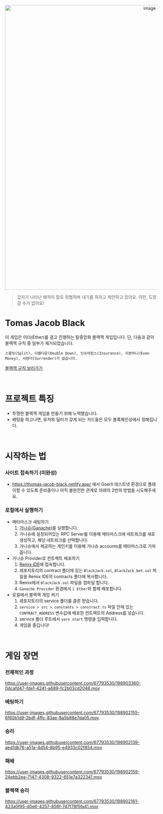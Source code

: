 <div align=center>
<img width="937" alt="image" src="https://user-images.githubusercontent.com/67793530/198898749-fcd55da6-2d09-42ea-ad31-85c61a895747.png">
</div>


> 갑자기 나타난 해적이 칼로 위협하며 내기를 하자고 제안하고 있어요. 이런, 도망갈 수가 없어요!


# Tomas Jacob Black
이 게임은 이더(Ether)를 걸고 진행하는 탈중앙화 블랙잭 게임입니다.
단, 다음과 같이 블랙잭 규칙 중 일부가 제거되었습니다.
```
스플릿(Split), 더블다운(Double Down), 인슈어런스(Insurance), 이븐머니(Even Money), 서렌더(Surrender)가 없습니다.
```
[블랙잭 규칙 보러가기](https://namu.wiki/w/%EB%B8%94%EB%9E%99%EC%9E%AD(%EC%B9%B4%EB%93%9C%EA%B2%8C%EC%9E%84)#s-4)

<br/>

# 프로젝트 특징
- 투명한 블랙잭 게임을 만들기 위해 노력했습니다.
- 베팅을 하고나면, 유저와 딜러가 갖게 되는 카드들은 모두 블록체인상에서 정해집니다.

<br/>

# 시작하는 법
### 사이트 접속하기 (미완성)
- https://thomas-jacob-black.netlify.app/ 에서 Goerli 테스트넷 환경으로 플레이할 수 있도록 준비중이나
아직 불완전한 관계로 아래의 2번의 방법을 시도해주세요. 

### 로컬에서 실행하기
- 메타마스크 세팅하기
  1. [가나슈(Ganache)](https://trufflesuite.com/ganache/)를 실행합니다.
  2. 가나슈에 설정되어있는 RPC Server를 이용해 메타마스크에 네트워크를 새로 생성하고, 해당 네트워크를 선택합니다.
  3. 가나슈에서 제공하는 개인키를 이용해 가나슈 accounts를 메타마스크로 가져옵니다.
- 가나슈 Provider로 컨트랙트 배포하기
  1. [Remix IDE](https://remix.ethereum.org/)에 접속합니다.
  2. 레포지토리의 contract 폴더에 있는 `BlackJack.sol`, `BlackJack_bet.sol` 파일을 Remix IDE의 contracts 폴더에 복사합니다.
  3. Remix에서 `BlackJack.sol` 파일을 컴파일 합니다.
  4. `Ganache Provider` 환경에서 `1 Ether`와 함께 배포합니다.
- 로컬에서 블랙잭 게임 켜기
  1. 레포지토리의 service 폴더를 클론 받습니다.
  2. `service > src > constants > constract.ts` 파일 안에 있는 `CONTRACT_ADDRESS` 변수값에 배포한 컨트랙트의 Address를 넣습니다.
  3. service 폴더 루트에서 `yarn start` 명령을 입력합니다.
  4. 게임을 즐깁니다!

<br/>

# 게임 장면
### 전체적인 과정 <br/>

https://user-images.githubusercontent.com/67793530/198903360-0dcafd47-fde1-4241-a689-fc2b03cd2046.mov


### 베팅하기 <br/>

https://user-images.githubusercontent.com/67793530/198902155-6f60b1d9-2bdf-4ffc-83ae-8a5b88e7da05.mov

### 승리 <br/>

https://user-images.githubusercontent.com/67793530/198902139-aed1db76-a51a-4d54-9b95-e4933c02f854.mov

### 패배 <br/>

https://user-images.githubusercontent.com/67793530/198902159-24ebb2ea-7147-4308-9322-651e7a322341.mov

### 블랙잭 승리 <br/>

https://user-images.githubusercontent.com/67793530/198902161-423a0f95-d0e6-4257-856f-747f78f5fa41.mov

